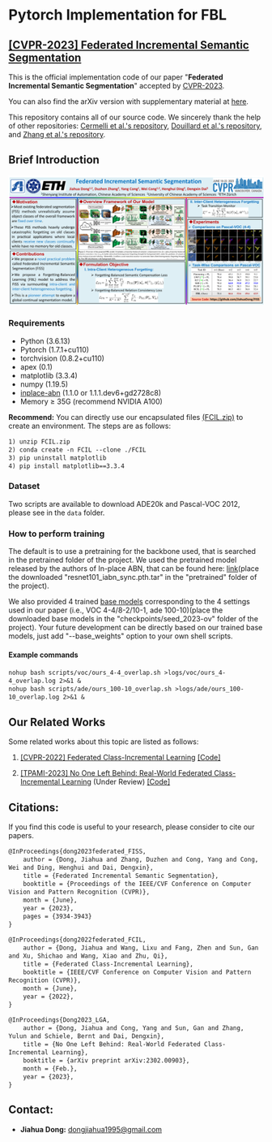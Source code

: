 # Pytorch Implementation for FBL

## [[CVPR-2023] Federated Incremental Semantic Segmentation](https://openaccess.thecvf.com/content/CVPR2023/html/Dong_Federated_Incremental_Semantic_Segmentation_CVPR_2023_paper.html)

This is the official implementation code of our paper "**Federated Incremental Semantic Segmentation**" accepted by [CVPR-2023](https://cvpr2023.thecvf.com/). 

You can also find the arXiv version with supplementary material at [here](https://arxiv.org/pdf/2304.04620.pdf).

This repository contains all of our source code. We sincerely thank the help of other repositories:
[Cermelli et al.'s repository](https://github.com/fcdl94/MiB), [Douillard et al.'s repository](https://github.com/arthurdouillard/CVPR2021_PLOP), and [Zhang et al.'s repository](https://github.com/zhangchbin/RCIL).

## Brief Introduction

![overview](./data/overview.png)

### Requirements

- Python (3.6.13)
- Pytorch (1.7.1+cu110)
- torchvision (0.8.2+cu110)
- apex (0.1)
- matplotlib (3.3.4)
- numpy (1.19.5)
- [inplace-abn](https://github.com/mapillary/inplace_abn) (1.1.0 or 1.1.1.dev6+gd2728c8)
- Memory $\geq$ 35G (recommend NVIDIA A100)


**Recommend:** You can directly use our encapsulated files [(FCIL.zip)](https://drive.google.com/file/d/1t3n8JH4L6HmjPPt0u-BMrt3wMh4YbdPQ/view?usp=sharing) to create an environment. The steps are as follows:
````
1) unzip FCIL.zip
2) conda create -n FCIL --clone ./FCIL
3) pip uninstall matplotlib
4) pip install matplotlib==3.3.4
````


### Dataset

Two scripts are available to download ADE20k and Pascal-VOC 2012, please see in the `data` folder.



### How to perform training

The default is to use a pretraining for the backbone used, that is searched in the pretrained folder of the project.
We used the pretrained model released by the authors of In-place ABN, that can be found here:
[link](https://github.com/arthurdouillard/CVPR2021_PLOP/releases/download/v1.0/resnet101_iabn_sync.pth.tar)(place the downloaded "resnet101_iabn_sync.pth.tar" in the "pretrained" folder of the project).

We also provided 4 trained [base models](https://drive.google.com/file/d/1eGF2p8sFZcmlv-cYGmtDZGxSB1H1PbZb/view?usp=sharing) corresponding to the 4 settings used in our paper (i.e., VOC 4-4/8-2/10-1, ade 100-10)(place the downloaded base models in the "checkpoints/seed_2023-ov" folder of the project). Your future development can be directly based on our trained base models, just add "--base_weights" option to your own shell scripts.


#### Example commands

````
nohup bash scripts/voc/ours_4-4_overlap.sh >logs/voc/ours_4-4_overlap.log 2>&1 &
nohup bash scripts/ade/ours_100-10_overlap.sh >logs/ade/ours_100-10_overlap.log 2>&1 &
````


## Our Related Works

Some related works about this topic are listed as follows:

1. [[CVPR-2022] Federated Class-Incremental Learning](https://openaccess.thecvf.com/content/CVPR2022/html/Dong_Federated_Class-Incremental_Learning_CVPR_2022_paper.html) [[Code]](https://github.com/conditionWang/FCIL)

2. [[TPAMI-2023] No One Left Behind: Real-World Federated Class-Incremental Learning](https://arxiv.org/abs/2302.00903v1) (Under Review) [[Code]](https://github.com/jiahuadong/lga)


## Citations:

If you find this code is useful to your research, please consider to cite our papers.

```
@InProceedings{dong2023federated_FISS,
    author = {Dong, Jiahua and Zhang, Duzhen and Cong, Yang and Cong, Wei and Ding, Henghui and Dai, Dengxin},
    title = {Federated Incremental Semantic Segmentation},
    booktitle = {Proceedings of the IEEE/CVF Conference on Computer Vision and Pattern Recognition (CVPR)},
    month = {June},
    year = {2023},
    pages = {3934-3943}
}
```
```
@InProceedings{dong2022federated_FCIL,
    author = {Dong, Jiahua and Wang, Lixu and Fang, Zhen and Sun, Gan and Xu, Shichao and Wang, Xiao and Zhu, Qi},
    title = {Federated Class-Incremental Learning},
    booktitle = {IEEE/CVF Conference on Computer Vision and Pattern Recognition (CVPR)},
    month = {June},
    year = {2022},
}
```
```
@InProceedings{Dong2023_LGA,
    author = {Dong, Jiahua and Cong, Yang and Sun, Gan and Zhang, Yulun and Schiele, Bernt and Dai, Dengxin},
    title = {No One Left Behind: Real-World Federated Class-Incremental Learning},
    booktitle = {arXiv preprint arXiv:2302.00903},
    month = {Feb.},
    year = {2023},
}
```

## Contact:

* **Jiahua Dong:** dongjiahua1995@gmail.com
